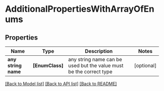 # AdditionalPropertiesWithArrayOfEnums


## Properties
Name | Type | Description | Notes
------------ | ------------- | ------------- | -------------
**any string name** | **[EnumClass]** | any string name can be used but the value must be the correct type | [optional]

[[Back to Model list]](../README.md#documentation-for-models) [[Back to API list]](../README.md#documentation-for-api-endpoints) [[Back to README]](../README.md)


